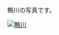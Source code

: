 鴨川の写真です。

[![鴨川](https://i.gyazo.com/0fc4ef7b1fc0693efb93e4b6a8f88539.jpg)](https://gyazo.com/0fc4ef7b1fc0693efb93e4b6a8f88539)

